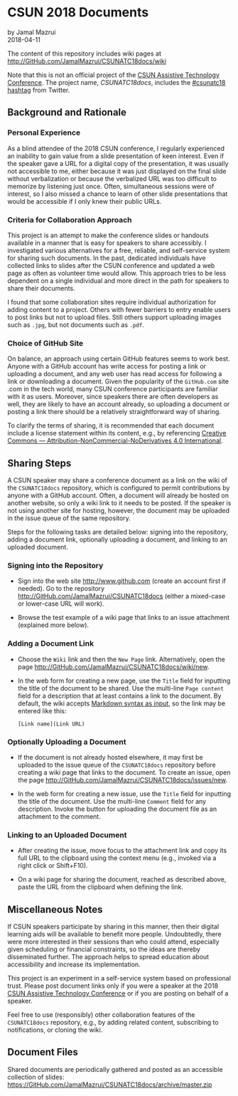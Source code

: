 ﻿# CSUN 2018 Documents

by Jamal Mazrui\
2018-04-11

The content of this repository includes wiki pages at\
<http://GitHub.com/JamalMazrui/CSUNATC18docs/wiki>

Note that this is not an official project of the [CSUN Assistive Technology Conference](http://www.csunconference.org).  The project name, *CSUNATC18docs*, includes the [#csunatc18 hashtag](https://twitter.com/hashtag/csunatc18) from Twitter.

## Background and Rationale

### Personal Experience

As a blind attendee of the 2018 CSUN conference, I regularly experienced an inability to gain value from a slide presentation of keen interest.  Even if the speaker gave a URL for a digital copy of the presentation, it was usually not accessible to me, either because it was just displayed on the final slide without verbalization or because the verbalized URL was too difficult to memorize by listening just once.  Often, simultaneous sessions were of interest, so I also missed a chance to learn of other slide presentations that would be accessible if I only knew their public URLs.

### Criteria for Collaboration Approach

This project is an attempt to make the conference slides or handouts available in a manner that is easy for speakers to share accessibly.  I investigated various alternatives for a free, reliable, and self-service system for sharing such documents.  In the past, dedicated individuals have collected links to slides after the CSUN conference and updated a web page as often as volunteer time would allow.  This approach tries to be less dependent on a single individual and more direct in the path for speakers to share their documents.

I found that some collaboration sites require individual authorization for adding content to a project.  Others with fewer barriers to entry enable users to post links but not to upload files.  Still others support uploading images such as `.jpg`, but not documents such as `.pdf`.

### Choice of GitHub Site

On balance, an approach using certain GitHub features seems to work best.  Anyone with a GitHub account has write access for posting a link or uploading a document, and any web user has read access for following a link or downloading a document.  Given the popularity of the `GitHub.com` site .com in the tech world, many CSUN conference participants are familiar with it as users.  Moreover, since speakers there are often developers as well, they are likely to have an account already, so uploading a document or posting a link there should be a relatively straightforward way of sharing.

To clarify the terms of sharing, it is recommended that each document include a license statement within its content, e.g., by referencing [Creative Commons — Attribution-NonCommercial-NoDerivatives 4.0 International](https://creativecommons.org/licenses/by-nc-nd/4.0/).

## Sharing Steps

A CSUN speaker may share a conference document as a link on the wiki of the `CSUNATC18docs` repository, which is configured to permit contributions by anyone with a GitHub account.  Often, a document will already be hosted on another website, so only a wiki link to it needs to be posted.  If the speaker is not using another site for hosting, however, the document may be uploaded in the issue queue of the same repository.  

Steps for the following tasks are detailed below:  signing into the repository, adding a document link, optionally uploading a document, and linking to an uploaded document.

### Signing into the Repository

- Sign into the web site <http://www.github.com> (create an account first if needed).  Go to the repository <http://GitHub.com/JamalMazrui/CSUNATC18docs> (either a mixed-case or lower-case URL will work).

- Browse the test example of a wiki page that links to an issue attachment (explained more below).

### Adding a Document Link

- Choose the `Wiki` link and then the `New Page` link.  Alternatively, open the page <http://GitHub.com/JamalMazrui/CSUNATC18docs/wiki/new>.  

- In the web form for creating a new page, use the `Title` field for inputting the title of the document to be shared.  Use the multi-line `Page content` field for a description that at least contains a link to the document.  By default, the wiki accepts [Markdown syntax as input](https://guides.github.com/features/mastering-markdown/), so the link may be entered like this:

  `[Link name](Link URL)`

### Optionally Uploading a Document

- If the document is not already hosted elsewhere, it may first be uploaded to the issue queue of the `CSUNATC18docs` repository before creating a wiki page that links to the document.  To create an issue, open the page <http://GitHub.com/JamalMazrui/CSUNATC18docs/issues/new>.

- In the web form for creating a new issue, use the `Title` field for inputting the title of the document.  Use the multi-line `Comment` field for any description.  Invoke the button for uploading the document file as an attachment to the comment.

### Linking to an Uploaded Document

- After creating the issue, move focus to the attachment link and copy its full URL to the clipboard using the context menu (e.g., invoked via a right click or Shift+F10).

- On a wiki page for sharing the document, reached as described above, paste the URL from the clipboard when defining the link.

## Miscellaneous Notes

If CSUN speakers participate by sharing in this manner, then their digital learning aids will be available to benefit more people.  Undoubtedly, there were more interested in their sessions than who could attend, especially given scheduling or financial constraints, so the ideas are thereby disseminated further.  The approach helps to spread education about accessibility and increase its implementation.

This project is an experiment in a self-service system based on professional trust.  Please post document links only if you were a speaker at the 2018 [CSUN Assistive Technology Conference](http://csunconference.org) or if you are posting on behalf of a speaker.

Feel free to use (responsibly) other collaboration features of the `CSUNATC18docs` repository, e.g., by adding related content, subscribing to notifications, or cloning the wiki.

## Document Files

Shared documents are periodically gathered and posted as an accessible collection of slides:\
<https://GitHub.com/JamalMazrui/CSUNATC18docs/archive/master.zip>
